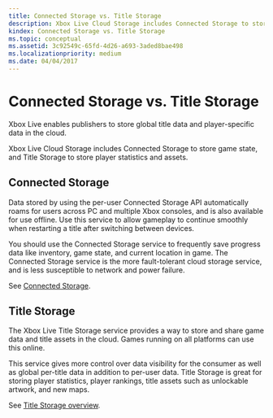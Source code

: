 ```yaml
---
title: Connected Storage vs. Title Storage
description: Xbox Live Cloud Storage includes Connected Storage to store game state, and Title Storage to store player statistics and assets.
kindex: Connected Storage vs. Title Storage
ms.topic: conceptual
ms.assetid: 3c92549c-65fd-4d26-a693-3aded8bae498
ms.localizationpriority: medium
ms.date: 04/04/2017
---
```


# Connected Storage vs. Title Storage

Xbox Live enables publishers to store global title data and player-specific data in the cloud.

Xbox Live Cloud Storage includes Connected Storage to store game state, and Title Storage to store player statistics and assets.


## Connected Storage

Data stored by using the per-user Connected Storage API automatically roams for users across PC and multiple Xbox consoles, and is also available for use offline.
Use this service to allow gameplay to continue smoothly when restarting a title after switching between devices.

You should use the Connected Storage service to frequently save progress data like inventory, game state, and current location in game.
The Connected Storage service is the more fault-tolerant cloud storage service, and is less susceptible to network and power failure.

See [Connected Storage](connected-storage/live-connected-storage-overview.md).


## Title Storage

The Xbox Live Title Storage service provides a way to store and share game data and title assets in the cloud.
Games running on all platforms can use this online.

This service gives more control over data visibility for the consumer as well as global per-title data in addition to per-user data.
Title Storage is great for storing player statistics, player rankings, title assets such as unlockable artwork, and new maps.

See [Title Storage overview](title-storage/live-title-storage-overview.md).
